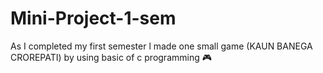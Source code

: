 # Mini-Project-1-sem
As I completed my first semester l made one small game (KAUN BANEGA CROREPATI) by using basic of c programming 🎮

